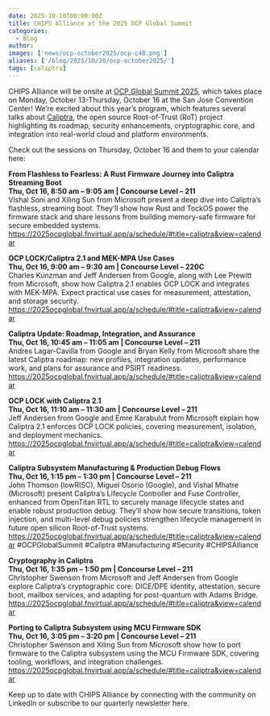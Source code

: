```yaml
---
date: 2025-10-10T00:00:00Z
title: CHIPS Alliance at the 2025 OCP Global Summit
categories:
  - Blog
author: 
images: ['news/ocp-october2025/ocp-c48.png']
aliases: ['/blog/2025/10/10/ocp-october2025/']
tags: [caliptra]
---
```


CHIPS Alliance will be onsite at [OCP Global Summit 2025](https://www.opencompute.org/summit/global-summit), which takes place on Monday, October 13-Thursday, October 16 at the San Jose Convention Center! We’re excited about this year’s program, which features several talks about [Caliptra](https://www.chipsalliance.org/news/chips-alliance-welcomes-the-caliptra-open-source-root-of-trust-project/), the open source Root-of-Trust (RoT) project highlighting its roadmap, security enhancements, cryptographic core, and integration into real-world cloud and platform environments.  

Check out the sessions on Thursday, October 16 and them to your calendar here:  

**From Flashless to Fearless: A Rust Firmware Journey into Caliptra Streaming Boot**  
**Thu, Oct 16, 8:50 am – 9:05 am | Concourse Level – 211**  
Vishal Soni and Xiling Sun from Microsoft present a deep dive into Caliptra’s flashless, streaming boot. They’ll show how Rust and TockOS power the firmware stack and share lessons from building memory-safe firmware for secure embedded systems.  
https://2025ocpglobal.fnvirtual.app/a/schedule/#title=caliptra&view=calendar


**OCP LOCK/Caliptra 2.1 and MEK-MPA Use Cases**  
**Thu, Oct 16, 9:00 am – 9:30 am | Concourse Level – 220C**  
Charles Kunzman and Jeff Andersen from Google, along with Lee Prewitt from Microsoft, show how Caliptra 2.1 enables OCP LOCK and integrates with MEK-MPA. Expect practical use cases for measurement, attestation, and storage security.  
https://2025ocpglobal.fnvirtual.app/a/schedule/#title=caliptra&view=calendar


**Caliptra Update: Roadmap, Integration, and Assurance**  
**Thu, Oct 16, 10:45 am – 11:05 am | Concourse Level – 211**  
Andres Lagar-Cavilla from Google and Bryan Kelly from Microsoft share the latest Caliptra roadmap: new profiles, integration updates, performance work, and plans for assurance and PSIRT readiness.  
https://2025ocpglobal.fnvirtual.app/a/schedule/#title=caliptra&view=calendar


**OCP LOCK with Caliptra 2.1**  
**Thu, Oct 16, 11:10 am – 11:30 am | Concourse Level – 211**  
Jeff Andersen from Google and Emre Karabulut from Microsoft explain how Caliptra 2.1 enforces OCP LOCK policies, covering measurement, isolation, and deployment mechanics.  
https://2025ocpglobal.fnvirtual.app/a/schedule/#title=caliptra&view=calendar


**Caliptra Subsystem Manufacturing & Production Debug Flows**  
**Thu, Oct 16, 1:15 pm – 1:30 pm | Concourse Level – 211**  
John Thomson (lowRISC), Miguel Osorio (Google), and Vishal Mhatre (Microsoft) present Caliptra’s Lifecycle Controller and Fuse Controller, enhanced from OpenTitan RTL to securely manage lifecycle states and enable robust production debug. They’ll show how secure transitions, token injection, and multi-level debug policies strengthen lifecycle management in future open silicon Root-of-Trust systems.  
https://2025ocpglobal.fnvirtual.app/a/schedule/#title=caliptra&view=calendar
#OCPGlobalSummit #Caliptra #Manufacturing #Security #CHIPSAlliance


**Cryptography in Caliptra**  
**Thu, Oct 16, 1:35 pm – 1:50 pm | Concourse Level – 211**  
Christopher Swenson from Microsoft and Jeff Andersen from Google explore Caliptra’s cryptographic core: DICE/DPE identity, attestation, secure boot, mailbox services, and adapting for post-quantum with Adams Bridge.
https://2025ocpglobal.fnvirtual.app/a/schedule/#title=caliptra&view=calendar


**Porting to Caliptra Subsystem using MCU Firmware SDK**  
**Thu, Oct 16, 3:05 pm – 3:20 pm | Concourse Level – 211**  
Christopher Swenson and Xiling Sun from Microsoft show how to port firmware to the Caliptra subsystem using the MCU Firmware SDK, covering tooling, workflows, and integration challenges.  
https://2025ocpglobal.fnvirtual.app/a/schedule/#title=caliptra&view=calendar


Keep up to date with CHIPS Alliance by connecting with the community on LinkedIn or subscribe to our quarterly newsletter here. 